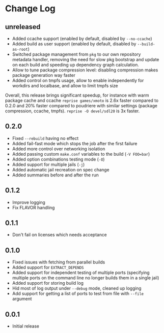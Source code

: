 # Change Log

## unreleased

* Added ccache support (enabled by default, disabled by `--no-ccache`)
* Added build as user support (enabled by default, disabled by
  `--build-as-root`)
* Switched package management from `pkg` to our own repository
  metadata handler, removing the need for slow pkg bootstrap and
  update on each build and speeding up dependency graph calculation.
* Allow to tune package compression level: disabling compression
  makes package generation way faster
* Added control on tmpfs usage, allow to enable independently for
  workdirs and localbase, and allow to limit tmpfs size

Overall, this release brings significant speedup, for instance with
warm package cache and ccache `reprise games/xmoto` is 2.6x faster
compared to 0.2.0 and 20% faster compared to poudriere with similar
settings (package compression, ccache, tmpfs). `reprise -O devel/sdl20`
is 3x faster.

## 0.2.0

* Fixed `--rebuild` having no effect
* Added fail-fast mode which stops the job after the first failure
* Added more control over networking isolation
* Added passing custom `make.conf` variables to the build (`-V FOO=bar`)
* Added option combinations testing mode (`-O`)
* Added support for multiple jails (`-j`)
* Added automatic jail recreation on spec change
* Added summaries before and after the run

## 0.1.2

* Improve logging
* Fix FLAVOR handling

## 0.1.1

* Don't fail on licenses which needs acceptance

## 0.1.0

* Fixed issues with fetching from parallel builds
* Added support for `EXTRACT_DEPENDS`
* Added support for independent testing of multiple ports (specifying
  multiple ports on the command line no longer builds them in a
  single jail)
* Added support for storing build log
* Hid most of log output under `--debug` mode, cleaned up logging
* Add support for getting a list of ports to test from file with
  `--file` argument

## 0.0.1

* Initial release
